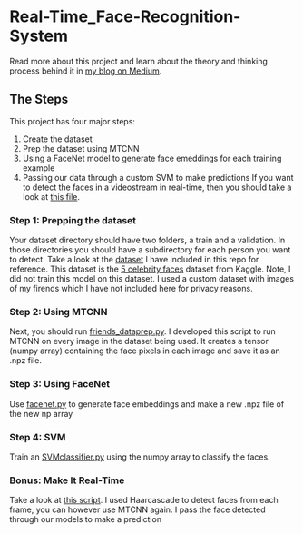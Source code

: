 # Real-Time_Face-Recognition-System
Read more about this project and learn about the theory and thinking process behind it in [my blog on Medium](https://medium.com/@alisyedraza99/heres-how-i-developed-a-real-time-face-recognition-system-96231eb634d4).
## The Steps
This project has four major steps:
1. Create the dataset
2. Prep the dataset using MTCNN
3. Using a FaceNet model to generate face emeddings for each training example
4. Passing our data through a custom SVM to make predictions
If you want to detect the faces in a videostream in real-time, then you should take a look at [this file](https://github.com/alisyedraza99/Real-Time_Face-Recognition-System/edit/master/src/real_time_face_rec.py).
 
 ### Step 1: Prepping the dataset
 Your dataset directory should have two folders, a train and a validation. In those directories you should have
 a subdirectory for each person you want to detect. Take a look at the [dataset]() I have included in this repo for
 reference. This dataset is the [5 celebrity faces](https://www.kaggle.com/dansbecker/5-celebrity-faces-dataset) dataset from Kaggle. Note, I did not train this model on this dataset.
 I used a custom dataset with images of my firends which I have not included here for privacy reasons. 
 
 ### Step 2: Using MTCNN
 Next, you should run [friends_dataprep.py](https://github.com/alisyedraza99/Real-Time_Face-Recognition-System/edit/master/src/friends_dataprep.py). I developed this script to run MTCNN on every image in the dataset being used. It 
 creates a tensor (numpy array) containing the face pixels in each image and save it as an .npz file.
 
 ### Step 3: Using FaceNet
 Use [facenet.py](https://github.com/alisyedraza99/Real-Time_Face-Recognition-System/edit/master/src/facenet.py) to generate face embeddings and make a new .npz file of the new np array
 
 ### Step 4: SVM
 Train an [SVMclassifier.py](https://github.com/alisyedraza99/Real-Time_Face-Recognition-System/edit/master/src/SVMclassifier.py) using the
 numpy array to classify the faces.
 
 ### Bonus: Make It Real-Time
 Take a look at [this script](https://github.com/alisyedraza99/Real-Time_Face-Recognition-System/edit/master/src/real_time_face_rec.py). I 
 used Haarcascade to detect faces from each frame, you can however use MTCNN again. I pass the face detected through our models to make a 
 prediction
